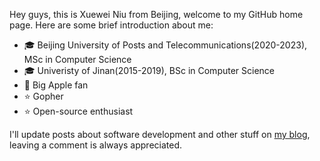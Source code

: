 Hey guys, this is Xuewei Niu from Beijing, welcome to my GitHub home page. Here are some brief introduction about me:

- 🎓 Beijing University of Posts and Telecommunications(2020-2023), MSc in Computer Science
- 🎓 Univeristy of Jinan(2015-2019), BSc in Computer Science
- 📱 Big Apple fan
- ⭐️ Gopher
- ⭐️ Open-source enthusiast

I'll update posts about software development and other stuff on [my blog](https://www.nxw.name), leaving a comment is always appreciated.
